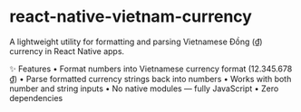 # react-native-vietnam-currency
A lightweight utility for formatting and parsing Vietnamese Đồng (₫) currency in React Native apps.

✨ Features
	•	Format numbers into Vietnamese currency format (12.345.678 ₫)
	•	Parse formatted currency strings back into numbers
	•	Works with both number and string inputs
	•	No native modules — fully JavaScript
	•	Zero dependencies
